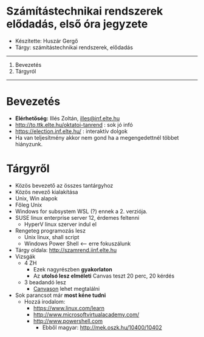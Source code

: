 # Számítástechnikai rendszerek elődadás, első óra jegyzete
- Készítette: Huszár Gergő
- Tárgy: számítástechnikai rendszerek, elődadás

---
1. Bevezetés
2. Tárgyról
---
# Bevezetés
- **Elérhetőség:** Illés Zoltán, illes@inf.elte.hu
- http://to.ttk.elte.hu/oktatoi-tanrend : sok jó infó
- https://election.inf.elte.hu/ : interaktív dolgok
- Ha van teljesítmény akkor nem gond ha a megengedettnél többet hiányzunk.
# Tárgyről
- Közös bevezető az összes tantárgyhoz
- Közös nevező kialakítása
- Unix, Win alapok
- Főleg Unix
- Windows for subsystem WSL (?) ennek a 2. verziója.
- SUSE linux enterprise server 12, érdemes feltenni
  - HyperV linux szerver indul el
- Rengeteg programozás lesz
  - Unix linux, shall script
  - Windows Power Shell <-- erre fokuszálunk
- Tárgy oldala: http://szamrend.iinf.elte.hu
- Vizsgák
  - 4 ZH
    - Ezek nagyrészben **gyakorlaton**
    - Az **utolsó lesz elméleti** Canvas teszt 20 perc, 20 kérdés
  - 3 beadandó lesz
    - [Canvason](https://canvas.elte.hu/courses/20399) lehet megtalálni
- Sok parancsot már **most kéne tudni**
  - Hozzá irodalom:
    - https://www.linux.com/learn
    - http://www.microsoftvirtualacademy.com/
    - http://www.powershell.com
      - Ebből magyar: http://mek.oszk.hu/10400/10402
